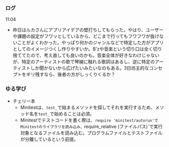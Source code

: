 ### ログ
11:04  
- 昨日はルカさんにアプリアイデアの壁打ちしてもらった。やはり、ユーザーや課題の設定がフワッとしているから、どこまで行ってもフワフワが抜けないことがよくわかった。やっぱり何かのジャンルなどで特定した方がアプリとしてのイメージつくし作りやすいか。B'zや音楽という切り口は全く切り捨ててたので、考え直しても良いのかも。音楽全体が好きなわけじゃないが、特定のアーティストの歌で琴線に触れる歌詞はあるし、逆に特定のアーティストしか聞かないから広げたいみたいなのもある。3日坊主的なコンセプトをギリ残すなら、後者の方がしっくりくるか？  


### ゆる学び
- チェリー本  
  - Minitestは、`test_`で始まるメソッドを探してそれを実行するため、メソッド名を`test_`で始めることは必須。  
  - Minitestでテストコードを書く際は、`require 'minitest/autorun'でMinitestのライブラリを読み込み、`require_relative (ファイルパス)`で実行対象となるファイルを読み込む。プログラムファイルとテストファイルが分離しているという前提。  


